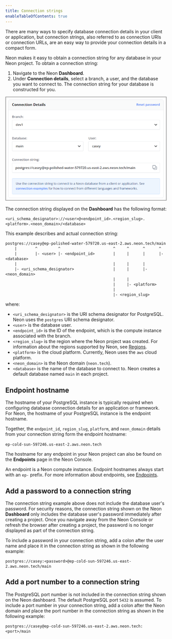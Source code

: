 ```yaml
---
title: Connection strings
enableTableOfContents: true
---
```


There are many ways to specify database connection details in your client or application, but connection strings, also referred to as connection URIs or connection URLs, are an easy way to provide your connection details in a compact form.

Neon makes it easy to obtain a connection string for any database in your Neon project. To obtain a connection string:

1. Navigate to the Neon **Dashboard**.
1. Under **Connection details**, select a branch, a user, and the database you want to connect to. The connection string for your database is constructed for you.

![Connection details widget](./images/connection_details.png)

The connection string displayed on the **Dashboard** has the following format:

```text
<uri_schema_designator>://<user>@<endpoint_id>.<region_slug>.<platform>.<neon_domain>/<database>
```

This example describes and actual connection string:

```text
postgres://casey@ep-polished-water-579720.us-east-2.aws.neon.tech/main
    |        ^         ^                       ^     ^      ^      ^
    |        |- <user> |- <endpoint_id>        |     |      |      |- <database>
    |                                          |     |      |                                          
    |- <uri_schema_designator>                 |     |      |- <neon_domain>
                                               |     |
                                               |     |- <platform>
                                               |
                                               |- <region_slug>
```

where:

- `<uri_schema_designator>` is the URI schema designator for PostgreSQL. Neon uses the `postgres` URI schema designator.
- `<user>` is the database user.
- `<endpoint_id>` is the ID of the endpoint, which is the compute instance associated with the branch.
- `<region_slug>` is the region where the Neon project was created. For information about the regions supported by Neon, see [Regions](../../conceptual-guides/regions).
- `<platform>` is the cloud platform. Currently, Neon uses the `aws` cloud platform.
- `<neon_domain>` is the Neon domain (`neon.tech`).
- `<database>` is the name of the database to connect to. Neon creates a default database named `main` in each project.

## Endpoint hostname

The hostname of your PostgreSQL instance is typically required when configuring database connection details for an application or framework. For Neon, the hostname of your PostgreSQL instance is the endpoint hostname.

Together, the `endpoint_id`, `region_slug`, `platform`, and `neon_domain` details from your connection string form the endpoint hostname:

```ep-cold-sun-597246.us-east-2.aws.neon.tech```

The hostname for any endpoint in your Neon project can also be found on the **Endpoints** page in the Neon Console.

An endpoint is a Neon compute instance. Endpoint hostnames always start with an `ep-` prefix. For more information about endpoints, see [Endpoints](tbd).

## Add a password to a connection string

The connection string example above does not include the database user's password. For security reasons, the connection string shown on the Neon **Dashboard** only includes the database user's password immediately after creating a project. Once you navigate away from the Neon Console or refresh the browser after creating a project, the password is no longer displayed as part of the connection string.

To include a password in your connection string, add a colon after the user name and place it in the connection string as shown in the following example:

```text
postgres://casey:<password>@ep-cold-sun-597246.us-east-2.aws.neon.tech/main
```

## Add a port number to a connection string

The PostgreSQL port number is not included in the connection string shown on the Neon dashboard. The default PostgreSQL port `5432` is assumed. To include a port number in your connection string, add a colon after the Neon domain and place the port number in the connection string as shown in the following example:

```text
postgres://casey@ep-cold-sun-597246.us-east-2.aws.neon.tech:<port>/main
```